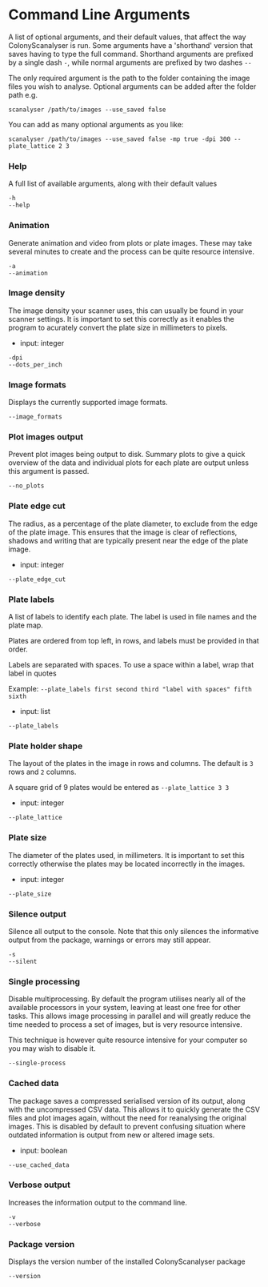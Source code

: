 # Command Line Arguments
A list of optional arguments, and their default values, that affect the way ColonyScanalyser is run. Some arguments have a 'shorthand' version that saves having to type the full command. Shorthand arguments are prefixed by a single dash `-`, while normal arguments are prefixed by two dashes `--`

The only required argument is the path to the folder containing the image files you wish to analyse. Optional arguments can be added after the folder path e.g.
```
scanalyser /path/to/images --use_saved false
```
You can add as many optional arguments as you like:
```
scanalyser /path/to/images --use_saved false -mp true -dpi 300 --plate_lattice 2 3
```
### Help
A full list of available arguments, along with their default values
```
-h
--help
```
### Animation
Generate animation and video from plots or plate images. These may take several minutes to create and the process can be quite resource intensive.

```
-a
--animation
```
### Image density
The image density your scanner uses, this can usually be found in your scanner settings. It is important to set this correctly as it enables the program to acurately convert the plate size in millimeters to pixels.

- input: integer
```
-dpi
--dots_per_inch
```
### Image formats
Displays the currently supported image formats.

```
--image_formats
```
### Plot images output
Prevent plot images being output to disk. Summary plots to give a quick overview of the data and individual plots for each plate are output unless this argument is passed.

```
--no_plots
```
### Plate edge cut
The radius, as a percentage of the plate diameter, to exclude from the edge of the plate image. This ensures that the image is clear of reflections, shadows and writing that are typically present near the edge of the plate image.

- input: integer
```
--plate_edge_cut
```
### Plate labels
A list of labels to identify each plate. The label is used in file names and the plate map.

Plates are ordered from top left, in rows, and labels must be provided in that order.

Labels are separated with spaces. To use a space within a label, wrap that label in quotes

Example: `--plate_labels first second third "label with spaces" fifth sixth`

- input: list
```
--plate_labels
```
### Plate holder shape
The layout of the plates in the image in rows and columns. The default is `3` rows and `2` columns.

A square grid of 9 plates would be entered as `--plate_lattice 3 3`

- input: integer
```
--plate_lattice
```
### Plate size
The diameter of the plates used, in millimeters. It is important to set this correctly otherwise the plates may be located incorrectly in the images.

- input: integer
```
--plate_size
```
### Silence output
Silence all output to the console. Note that this only silences the informative output from the package, warnings or errors may still appear.

```
-s
--silent
```
### Single processing
Disable multiprocessing. By default the program utilises nearly all of the available processors in your system, leaving at least one free for other tasks. This allows image processing in parallel and will greatly reduce the time needed to process a set of images, but is very resource intensive.

This technique is however quite resource intensive for your computer so you may wish to disable it.

```
--single-process
```
### Cached data
The package saves a compressed serialised version of its output, along with the uncompressed CSV data. This allows it to quickly generate the CSV files and plot images again, without the need for reanalysing the original images. This is disabled by default to prevent confusing situation where outdated information is output from new or altered image sets.

- input: boolean
```
--use_cached_data
```
### Verbose output
Increases the information output to the command line.

```
-v
--verbose
```
### Package version
Displays the version number of the installed ColonyScanalyser package

```
--version
```

